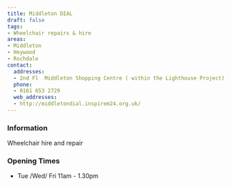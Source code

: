 ```yaml
---
title: Middleton DIAL
draft: false
tags:
- Wheelchair repairs & hire
areas:
- Middleton
- Heywood
- Rochdale
contact:
  addresses:
  - 2nd Fl  Middleton Shopping Centre ( within the Lighthouse Project)
  phone:
  - 0161 653 2729
  web_addresses:
  - http://middletondial.inspirem24.org.uk/
---
```


### Information
Wheelchair hire and repair

### Opening Times
* Tue /Wed/ Fri 11am - 1.30pm

